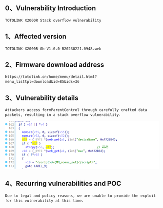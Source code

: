 ## 0、Vulnerability Introduction

```
TOTOLINK X2000R Stack overflow vulnerability
```

## 1、Affected version

```
TOTOLINK-X2000R-Gh-V1.0.0-B20230221.0948.web
```

## 2、Firmware download address

```
https://totolink.cn/home/menu/detail.html?menu_listtpl=download&id=85&ids=36
```

## 3、Vulnerability details

```
Attackers access formParentControl through carefully crafted data packets, resulting in a stack overflow vulnerability.
```

![image-20231021192901765](upload\image-20231021192901765.png)



## 4、Recurring vulnerabilities and POC

```
Due to legal and policy reasons, we are unable to provide the exploit for this vulnerability at this time.
```
